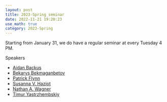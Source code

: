 ```yaml
---
layout: post
title: 2023-Spring seminar
date: 2022-11-21 19:20:23 
use_math: true
category: 2023-Spring
---
```

 

Starting from January 31, we do have a regular seminar at every Tuesday 4 PM. 

Speakers 

- [Aidan Backus](https://abackus.github.io)
- [Bekarys Bekmaganbetov](https://appliedmath.brown.edu/people/bekarys-bekmaganbetov)
- [Patrick Flynn](https://patrickthomasflynn.github.io)
- [Susanna V. Haziot](https://susanna-haziot.com)
- [Nathan A. Wagner](https://nathanawagner.weebly.com/)
- [Timur Yastrzhembskiy](https://sites.google.com/brown.edu/timur/home)

